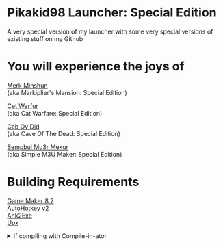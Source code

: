 # Pikakid98 Launcher: Special Edition
A very special version of my launcher with some very special versions of existing stuff on my Github

# You will experience the joys of

[Merk Minshun](https://github.com/pikakid98-games/merk-minshun)
\
(aka Markiplier's Mansion: Special Edition)

[Cet Werfur](https://github.com/pikakid98-games/cet-werfur)
\
(aka Cat Warfare: Special Edition)

[Cab Ov Did](https://github.com/pikakid98-games/cab-ov-did)
\
(aka Cave Of The Dead: Special Edition)

[Sempbul Mu3r Mekur](https://github.com/pikakid98-games/sempbul-m3ur-mekur)
\
(aka Simple M3U Maker: Special Edition)

# Building Requirements

[Game Maker 8.2](https://discord.gg/CMZKMS4NHM)
\
[AutoHotkey v2](https://github.com/AutoHotkey/AutoHotkey/releases)
\
[Ahk2Exe](https://github.com/AutoHotkey/Ahk2Exe/releases)
\
[Upx](https://github.com/upx/upx/releases)

<details>
<summary>If compiling with Compile-in-ator</summary>

###### Use the following environment variables or you WILL encounter errors
`%GM82%` GameMaker 8.2
`%AHK%` AutoHotkey

</details>